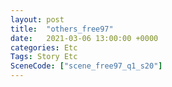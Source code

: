 ```yaml
---
layout: post
title:  "others_free97"
date:   2021-03-06 13:00:00 +0000
categories: Etc
Tags: Story Etc
SceneCode: ["scene_free97_q1_s20"]
---
```

